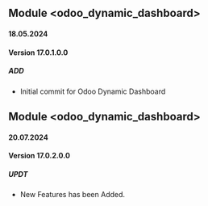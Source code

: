 ## Module <odoo_dynamic_dashboard>

#### 18.05.2024
#### Version 17.0.1.0.0
##### ADD
- Initial commit for Odoo Dynamic Dashboard

## Module <odoo_dynamic_dashboard>

#### 20.07.2024
#### Version 17.0.2.0.0
##### UPDT
- New Features has been Added.